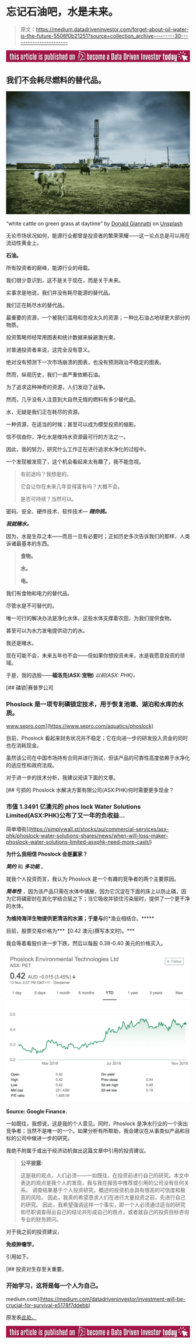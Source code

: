 # 忘记石油吧，水是未来。

> 原文：<https://medium.datadriveninvestor.com/forget-about-oil-water-is-the-future-5506f0b21251?source=collection_archive---------30----------------------->

[![](img/f9afde2e9fda8b71e5a9e616c271513f.png)](http://www.track.datadriveninvestor.com/BecomeDDItealI1)

## 我们不会耗尽燃料的替代品。

![](img/6cf7add9f9797936daf5fc40ea4ffda9.png)

“white cattle on green grass at daytime” by [Donald Giannatti](https://unsplash.com/@wizwow?utm_source=medium&utm_medium=referral) on [Unsplash](https://unsplash.com?utm_source=medium&utm_medium=referral)

无论市场状况如何，能源行业都曾是投资者的繁荣荣耀——这一论点总是可以用在流动性黄金上。

**石油。**

所有投资者的巅峰，能源行业的母载。

我们很少意识到，这不是关于现在，而是关于未来。

实事求是地说，我们并没有耗尽能源的替代品。

我们正在耗尽水的替代品。

最重要的资源，一个被我们滥用和忽视太久的资源；一种比石油占地球更大部分的物质。

投资策略师经常用图表和统计数据来躲避激光束。

对普通投资者来说，这完全没有意义。

绝对没有预测下一次市场崩溃的图表，也没有预测政治不稳定的图表。

然而，纵观历史，我们一直严重依赖石油。

为了追求这种神奇的资源，人们发动了战争。

然而，几乎没有人注意到大自然无情的燃料有多少替代品。

水，无疑是我们正在耗尽的资源。

一种资源，在适当的时候；甚至可以成为模型投资的缩影。

信不信由你，净化水是维持水资源最可行的方法之一。

因此，我的努力，研究什么工作正在进行追求水净化的过程中。

一个发现被发现了，这个机会看起来太有趣了，我不能忽视。

> 有前途吗？我想是的。
> 
> 它会让你在未来几年变得富有吗？大概不会。
> 
> 是否可持续？当然可以。

密码、安全、硬件技术、软件技术— ***随你挑。***

***我就赌水。***

因为，水是生存之本——而且一旦有必要时；正如历史多次告诉我们的那样，人类诉诸最基本的东西。

> **食物。**
> 
> **水。**
> 
> **电。**

我们有食物和电力的替代品。

尽管水是不可替代的。

唯一可行的解决办法是净化水体，这些水体支撑着农田，为我们提供食物。

甚至可以为水力发电提供动力的水。

我还是赌水。

现在可能不会，未来五年也不会——但如果你想投资未来，水是我愿意投资的领域。

于是，我的选股——**福洛克(ASX:宠物)** *以前(ASX: PHK)。*

[](https://www.sepro.com/aquatics/phoslock) [## 磷锁|赛普罗公司

### Phoslock 是一项专利磷锁定技术，用于恢复池塘、湖泊和水库的水质。

www.sepro.com](https://www.sepro.com/aquatics/phoslock) 

目前，Phoslock 看起来财务状况并不稳定；它在向进一步的研发投入资金的同时也在消耗现金。

虽然该公司在中国市场持有合同并进行测试，但该产品的可靠性高度依赖于水净化的适应性和政府法规。

对于进一步的技术分析，我建议阅读下面的文章。

[](https://simplywall.st/stocks/au/commercial-services/asx-phk/phoslock-water-solutions-shares/news/when-will-loss-maker-phoslock-water-solutions-limited-asxphk-need-more-cash/) [## 亏损的 Phoslock 水解决方案有限公司(ASX:PHK)何时需要更多现金？

### 市值 1.3491 亿澳元的 phos lock Water Solutions Limited(ASX:PHK)公布了又一年的负收益…

简单墙街](https://simplywall.st/stocks/au/commercial-services/asx-phk/phoslock-water-solutions-shares/news/when-will-loss-maker-phoslock-water-solutions-limited-asxphk-need-more-cash/) 

**为什么我相信 Phoslock 会是赢家？**

***简约*** 和 ***多功能*** 。

就我个人投资而言，我认为 Phoslock 是一个有趣的竞争者的两个主要原因。

***简单性*** ，因为该产品只需在水体中铺展，因为它沉淀在下面的床上以防止磷，因为它将磷密封在其化学结合层之下；当它吸收并锁住污染层时，提供了一个更干净的水体。

**为维持海洋生物提供更清洁的水源；于是与**的*渔业相结合。*****

目前，股票交易价格为***【0.42 澳元(撰写本文时)。***

我会等着看股价进一步下跌，然后以每股 0.38-0.40 美元的价格买入。

![](img/ba947843e871980b5c054de70bd66a93.png)

**Source: Google Finance.**

一如既往，我想说，这是我的个人意见。同时，Phoslock 是净水行业的一个突出竞争者；当然不是唯一的一个。如果分析有所帮助，我会建议在从事类似产品和目标的公司中做进一步的研究。

我绝不附属于或出于经济动机做出这篇文章中引用的投资建议。

> **公平披露:**
> 
> 这是我的观点，人们必须——一如既往，在投资前进行自己的研究。本文中表达的观点是我个人的发现，我与我在报告中推荐或引用的公司没有任何关系。
> 调查结果基于个人投资研究，概述的投资机会具有很高的可信度和极高的风险。
> 因此，我真的希望恳求人们在进行大量投资之前，先进行自己的研究。
> 因此，我希望强调这样一个事实，即一个人必须通过适当的研究和尽职调查得出自己的结论并形成自己的观点，或者就自己的投资目标咨询专业的财务顾问。

对于我之前的投资建议，

**免疫肿瘤学，**

引用如下。

[](https://medium.com/datadriveninvestor/investment-will-be-crucial-for-survival-e5178f7ddebb) [## 投资对生存至关重要。

### 开始学习，这将是每一个人为自己。

medium.com](https://medium.com/datadriveninvestor/investment-will-be-crucial-for-survival-e5178f7ddebb) 

原发表[此处。](https://www.datadriveninvestor.com/2018/11/14/forget-about-oil-water-is-the-future/)

[![](img/ede1050fd85e0886aa6627aea0885551.png)](http://www.track.datadriveninvestor.com/BecomeDDI1B)